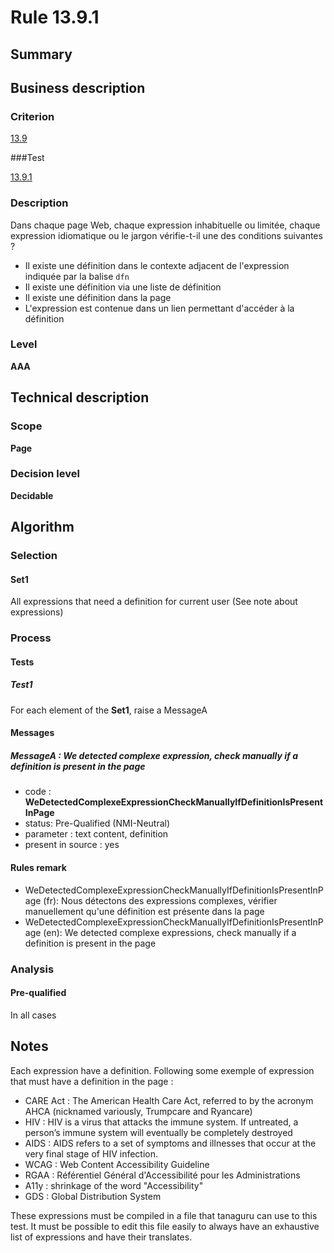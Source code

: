 # Rule 13.9.1

## Summary

## Business description

### Criterion

[13.9](http://references.modernisation.gouv.fr/rgaa/criteres.html#crit-13-9)

###Test

[13.9.1](http://references.modernisation.gouv.fr/rgaa/criteres.html#test-13-9-1)

### Description

Dans chaque page Web, chaque expression inhabituelle ou limit&eacute;e, chaque expression idiomatique ou le jargon v&eacute;rifie-t-il une des conditions suivantes ? 
 
 * Il existe une d&eacute;finition dans le contexte adjacent de l'expression indiqu&eacute;e par la balise `dfn` 
 * Il existe une d&eacute;finition via une liste de d&eacute;finition 
 * Il existe une d&eacute;finition dans la page 
 * L'expression est contenue dans un lien permettant d'acc&eacute;der &agrave; la d&eacute;finition 

### Level

**AAA**

## Technical description

### Scope

**Page**

### Decision level

**Decidable**

## Algorithm

### Selection

#### Set1

All expressions that need a definition for current user (See note about expressions)

### Process

#### Tests 

##### Test1

For each element of the **Set1**, raise a MessageA

#### Messages

##### MessageA : We detected complexe expression, check manually if a definition is present in the page

-    code : **WeDetectedComplexeExpressionCheckManuallyIfDefinitionIsPresentInPage** 
-    status: Pre-Qualified (NMI-Neutral)
-    parameter : text content, definition
-    present in source : yes

#### Rules remark

 * WeDetectedComplexeExpressionCheckManuallyIfDefinitionIsPresentInPage (fr): Nous d&eacute;tectons des expressions complexes, v&eacute;rifier manuellement qu'une d&eacute;finition est pr&eacute;sente dans la page
 * WeDetectedComplexeExpressionCheckManuallyIfDefinitionIsPresentInPage (en): We detected complexe expressions, check manually if a definition is present in the page

### Analysis

#### Pre-qualified 

In all cases

## Notes

Each expression have a definition. Following some exemple of expression that must have a definition in the page :
 * CARE Act : The American Health Care Act, referred to by the acronym AHCA (nicknamed variously, Trumpcare and Ryancare)
 * HIV : HIV is a virus that attacks the immune system. If untreated, a person’s immune system will eventually be completely destroyed
 * AIDS : AIDS refers to a set of symptoms and illnesses that occur at the very final stage of HIV infection.
 * WCAG : Web Content Accessibility Guideline
 * RGAA : Référentiel Général d'Accessibilité pour les Administrations
 * A11y : shrinkage of the word "Accessibility"
 * GDS : Global Distribution System

These expressions must be compiled in a file that tanaguru can use to this test. It must be possible to edit this file easily to always have an exhaustive list of expressions and have their translates.